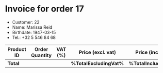 # Invoice for order 17

- Customer: 22
- Name: Marissa Reid
- Birthdate: 1947-03-15
- Tel.: +32 5 546 84 68

| Product ID | Order Quantity | VAT (%) | Price (excl. vat) | Price (incl. VAT) |
|------------|----------------|---------|-------------------|-------------------|
| **Total** |                 |         | **%TotalExcludingVat%**| **%TotalIncludingVat%** |


